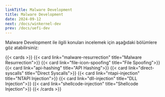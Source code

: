 ```yaml
---
linkTitle: Malware Development
title: Malware Development
date: 2024-09-12
next: /docs/winkernel-dev
prev: /docs/uefi-dev
---
```


Malware Development ile ilgili konuları incelemek için aşağıdaki bölümlere göz atabilirsiniz:

{{< cards >}}
  {{< card link="malware-resurrection" title="Malware Resurrection">}}
  {{< card link="file-icon-spoofing" title="File Spoofing">}}
  {{< card link="api-hashing" title="API Hashing">}}
  {{< card link="direct-syscalls" title="Direct Syscalls">}}
  {{< card link="ntapi-injection" title="NTAPI Injection">}}
  {{< card link="dll-injection" title="DLL Injection">}}
  {{< card link="shellcode-injection" title="Shellcode Injection">}}
{{< /cards >}}

